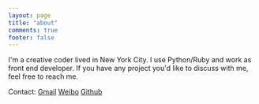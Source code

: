 ```yaml
---
layout: page
title: "about"
comments: true
footer: false
---
```

I'm a creative coder lived in New York City. I use Python/Ruby and work as front end developer.
If you have any project you'd like to discuss with me, feel free to reach me.

Contact: <a href="mailto:stevenlordiam@gmail.com">Gmail</a>
[Weibo](http://weibo.com/stevenlordiam)
[Github](https://github.com/stevenlordiam)
